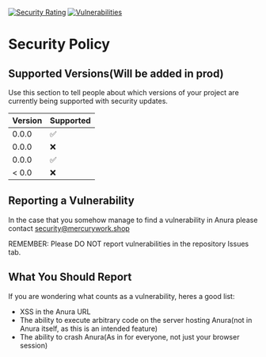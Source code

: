 [![Security Rating](https://sonarcloud.io/api/project_badges/measure?project=MercuryWorkshop_anuraOS&metric=security_rating)](https://sonarcloud.io/summary/new_code?id=MercuryWorkshop_anuraOS)
[![Vulnerabilities](https://sonarcloud.io/api/project_badges/measure?project=MercuryWorkshop_anuraOS&metric=vulnerabilities)](https://sonarcloud.io/summary/new_code?id=MercuryWorkshop_anuraOS)
# Security Policy

## Supported Versions(Will be added in prod)

Use this section to tell people about which versions of your project are
currently being supported with security updates.

| Version | Supported          |
| ------- | ------------------ |
| 0.0.0   | :white_check_mark: |
| 0.0.0   | :x:                |
| 0.0.0   | :white_check_mark: |
| < 0.0   | :x:                |

## Reporting a Vulnerability

In the case that you somehow manage to find a vulnerability in Anura please contact security@mercurywork.shop

REMEMBER: Please DO NOT report vulnerabilities in the repository Issues tab.

## What You Should Report

If you are wondering what counts as a vulnerability, heres a good list:

-   XSS in the Anura URL
-   The ability to execute arbitrary code on the server hosting Anura(not in Anura itself, as this is an intended feature)
-   The ability to crash Anura(As in for everyone, not just your browser session)
